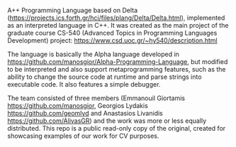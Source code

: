 A++ Programming Language based on Delta (https://projects.ics.forth.gr/hci/files/plang/Delta/Delta.html), implemented as an interpreted language in C++. 
It was created as the main project of the graduate course CS-540 (Advanced Topics in Programming Languages Development) project: https://www.csd.uoc.gr/~hy540/description.html

The language is basically the Alpha language developed in https://github.com/manosgior/Alpha-Programming-Language, but modified to be interpreted and also support metaprogramming features, such as the ability to change the source code at runtime and parse strings into executable code. It also features a
simple debugger.

The team consisted of three members (Emmanouil Giortamis https://github.com/manosgior, Georgios Lydakis https://github.com/geomlyd and Anastasios Livanidis https://github.com/AlivasGR) and the work was more or less equally distributed. This repo is a public read-only copy of the original, created for showcasing examples of our work for CV purposes.
